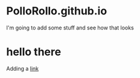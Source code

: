 # PolloRollo.github.io

I'm going to add some stuff and see how that looks

<h1>hello there</h1>

Adding a [link](pollorollo.github.io/extra.md)
